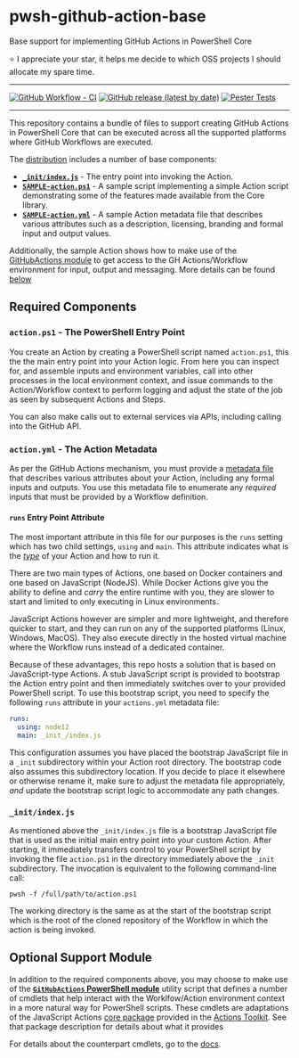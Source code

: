# pwsh-github-action-base
Base support for implementing GitHub Actions in PowerShell Core

:star: I appreciate your star, it helps me decide to which OSS projects I should allocate my spare time.

---

[![GitHub Workflow - CI](https://github.com/ebekker/pwsh-github-action-base/workflows/CI/badge.svg)](https://github.com/ebekker/pwsh-github-action-base/actions?workflow=CI)
[![GitHub release (latest by date)](https://img.shields.io/github/v/release/ebekker/pwsh-github-action-base)](https://github.com/ebekker/pwsh-github-action-base/releases/latest/download/pwsh-github-action-base-dist.zip)
[![Pester Tests](https://gist.githubusercontent.com/ebekker/bbe0eabece0e4e9c4c8d9e962ed93ea4/raw/pwsh-github-action-base_tests.md_badge.svg)](https://gist.github.com/ebekker/bbe0eabece0e4e9c4c8d9e962ed93ea4)

---

This repository contains a bundle of files to support creating GitHub Actions
in PowerShell Core that can be executed across all the supported platforms
where GitHub Workflows are executed.

The [distribution](https://github.com/ebekker/pwsh-github-action-base/releases/latest/download/pwsh-github-action-base-dist.zip)
 includes a number of base components:

* **[`_init/index.js`](_init/index.js)** -
  The entry point into invoking the Action.
* **[`SAMPLE-action.ps1`](SAMPLE-action.ps1)** -
  A sample script implementing a simple Action script demonstrating some
  of the features made available from the Core  library.
* **[`SAMPLE-action.yml`](SAMPLE-action.yml)** -
  A sample Action metadata file that describes various attributes such as a
  description, licensing, branding and formal input and output values.

Additionally, the sample Action shows how to make use of the
[GitHubActions module](https://www.powershellgallery.com/packages/GitHubActions)
to get access to the GH Actions/Workflow environment for input, output
and messaging.  More details can be found [below](#optional-support-module)

## Required Components

### `action.ps1` - The PowerShell Entry Point

You create an Action by creating a PowerShell script named `action.ps1`, this the
the main entry point into your Action logic.  From here you can inspect for, and
assemble inputs and environment variables, call into other processes in the local
environment context, and issue commands to the Action/Workflow context to perform
logging and adjust the state of the job as seen by subsequent Actions and Steps.

You can also make calls out to external services via APIs, including calling into
the GitHub API.

### `action.yml` - The Action Metadata

As per the GitHub Actions mechanism, you must provide a
[metadata file](https://help.github.com/en/articles/metadata-syntax-for-github-actions)
that describes various attributes about your Action, including any formal inputs
and outputs. You use this metadata file to enumerate any _required_ inputs that
must be provided by a Workflow definition.

#### `runs` Entry Point Attribute

The most important attribute in this file for our purposes is the `runs`
setting which has two child settings, `using` and `main`.  This attribute
indicates what is the
[_type_](https://help.github.com/en/articles/about-actions#types-of-actions)
of your Action and how to run it.

There are two main types of Actions, one based on Docker containers and
one based on JavaScript (NodeJS).  While Docker Actions give you the ability
to define and _carry_ the entire runtime with you, they are slower to start
and limited to only executing in Linux environments.

JavaScript Actions however are simpler and more lightweight, and therefore
quicker to start, and they can run on any of the supported platforms
(Linux, Windows, MacOS).  They also execute directly in the hosted virtual
machine where the Workflow runs instead of a dedicated container.

Because of these advantages, this repo hosts a solution that is based on
JavaScript-type Actions.  A stub JavaScript script is provided to bootstrap
the Action entry point and then immediately switches over to your provided
PowerShell script.  To use this bootstrap script, you need to specify the
following `runs` attribute in your `actions.yml` metadata file:

```yaml
runs:
  using: node12
  main: _init_/index.js
```

This configuration assumes you have placed the bootstrap JavaScript file
in a `_init` subdirectory within your Action root directory.  The bootstrap
code also assumes this subdirectory location.  If you decide to place it
elsewhere or otherwise rename it, make sure to adjust the metadata file
appropriately, _and_ update the bootstrap script logic to accommodate any
path changes.

### `_init/index.js`

As mentioned above the `_init/index.js` file is a bootstrap JavaScript
file that is used as the initial main entry point into your custom
Action.  After starting, it immediately transfers control to your
PowerShell script by invoking the file `action.ps1` in the directory
immediately above the `_init` subdirectory.  The invocation is equivalent
to the following command-line call:

```pwsh
pwsh -f /full/path/to/action.ps1
```

The working directory is the same as at the start of the bootstrap
script which is the root of the cloned repository of the Workflow
in which the action is being invoked.

## Optional Support Module

In addition to the required components above, you may choose to make use of the
**[`GitHubActions` PowerShell module](https://www.powershellgallery.com/packages/GitHubActions)**
utility script that defines a number of cmdlets that help interact with the
Worklfow/Action environment context in a more natural way for PowerShell
scripts. These cmdlets are adaptations of the JavaScript Actions
[core package](https://github.com/actions/toolkit/tree/master/packages/core) provided in the
[Actions Toolkit](https://github.com/actions/toolkit).  See that package
description for details about what it provides

For details about the counterpart cmdlets, go to the
[docs](https://github.com/ebekker/pwsh-github-action-tools/blob/master/docs/GitHubActions/README.md).

